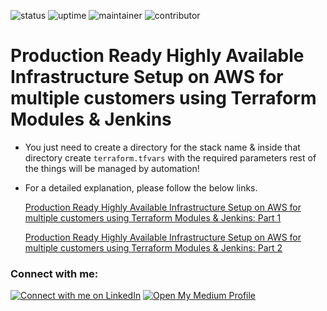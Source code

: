 ![status](https://img.shields.io/badge/status-up-green) ![uptime](https://img.shields.io/badge/uptime-100%25-green) ![maintainer](https://img.shields.io/badge/maintainer-dhsoni-blue) ![contributor](https://img.shields.io/badge/contributor-apandey-blue)

# Production Ready Highly Available Infrastructure Setup on AWS for multiple customers using Terraform Modules & Jenkins

* You just need to create a directory for the stack name & inside that directory create `terraform.tfvars` with the required parameters rest of the things will be managed by automation! 

* For a detailed explanation, please follow the below links.
  
  [ Production Ready Highly Available Infrastructure Setup on AWS for multiple customers using Terraform Modules & Jenkins: Part 1](https://medium.com/towardsdev/production-ready-highly-available-infrastructure-setup-on-aws-for-multiple-customers-using-ee65a3a9ffab)

  [Production Ready Highly Available Infrastructure Setup on AWS for multiple customers using Terraform Modules & Jenkins: Part 2](https://medium.com/towardsdev/production-ready-highly-available-infrastructure-setup-on-aws-for-multiple-customers-using-725377d33617)


### Connect with me:
[![Connect with me on LinkedIn](https://img.shields.io/badge/LinkedIn-Connect-blue?style=for-the-badge&logo=linkedin)](https://www.linkedin.com/in/dhruvinksoni/) [![Open My Medium Profile](https://img.shields.io/badge/Medium-Profile-blue?style=for-the-badge&logo=medium)](https://medium.com/@dksoni4530)

